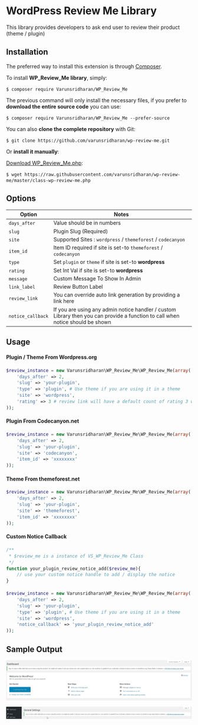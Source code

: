 # WordPress Review Me Library
This library provides developers to ask end user to review their product (theme / plugin)

## Installation
The preferred way to install this extension is through [Composer](http://getcomposer.org/download/).

To install **WP_Review_Me library**, simply:

    $ composer require Varunsridharan/WP_Review_Me

The previous command will only install the necessary files, if you prefer to **download the entire source code** you can use:

    $ composer require Varunsridharan/WP_Review_Me --prefer-source

You can also **clone the complete repository** with Git:

    $ git clone https://github.com/varunsridharan/wp-review-me.git

Or **install it manually**:

[Download WP_Review_Me.php](https://raw.githubusercontent.com/varunsridharan/wp-review-me/master/class-wp-review-me.php):

    $ wget https://raw.githubusercontent.com/varunsridharan/wp-review-me/master/class-wp-review-me.php



## Options
| Option | Notes |
| ------ | ----- |
| `days_after` | Value should be in numbers |
| `slug` | Plugin Slug (Required) |
| `site` | Supported Sites : `wordpress` / `themeforest` / `codecanyon` |
| `item_id` | Item ID required if site is set-to `themeforest` / `codecanyon` |
| `type` | Set `plugin` or `theme` if site is set-to **wordpress** |
| `rating` | Set Int Val if site is set-to **wordpress** |
| `message` | Custom Message To Show In Admin |
| `link_label` | Review Button Label |
| `review_link` | You can override auto link generation by providing a link here |
| `notice_callback` | If you are using any admin notice handler / custom Library then you can provide a function to call when notice should be shown |



## Usage 

#### Plugin / Theme From Wordpress.org
```php
$review_instance = new Varunsridharan\WP_Review_Me\WP_Review_Me(array(
    'days_after' => 2,
    'slug' => 'your-plugin',
    'type' => 'plugin', # Use theme if you are using it in a theme
    'site' => 'wordpress',
    'rating' => 3 # review link will have a default count of rating 3 which sets rating to 3 in review form
));
```

#### Plugin From Codecanyon.net
```php
$review_instance = new Varunsridharan\WP_Review_Me\WP_Review_Me(array(
    'days_after' => 2,
    'slug' => 'your-plugin',
    'site' => 'codecanyon',
    'item_id' => 'xxxxxxxx'
));
```

#### Theme From themeforest.net
```php
$review_instance = new Varunsridharan\WP_Review_Me\WP_Review_Me(array(
    'days_after' => 2,
    'slug' => 'your-plugin',
    'site' => 'themeforest',
    'item_id' => 'xxxxxxxx'
));
```


#### Custom Notice Callback
```php
/**
 * $review_me is a instance of VS_WP_Review_Me Class
 */
function your_plugin_review_notice_add($review_me){
    // use your custom notice handle to add / display the notice
}

$review_instance = new Varunsridharan\WP_Review_Me\WP_Review_Me(array(
    'days_after' => 2,
    'slug' => 'your-plugin',
    'type' => 'plugin', # Use theme if you are using it in a theme
    'site' => 'wordpress',
    'notice_callback' => 'your_plugin_review_notice_add'
));
```

## Sample Output
[![View 1](https://raw.githubusercontent.com/varunsridharan/wp-review-me/master/screenshot-1.jpg)](https://raw.githubusercontent.com/varunsridharan/wp-review-me/master/screenshot-1.jpg)

[![View 2](https://raw.githubusercontent.com/varunsridharan/wp-review-me/master/screenshot-2.jpg)](https://raw.githubusercontent.com/varunsridharan/wp-review-me/master/screenshot-2.jpg)
